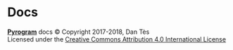 # Docs

[**Pyrogram**](https://github.com/pyrogram/pyrogram) docs © Copyright 2017-2018, Dan Tès  
Licensed under the [Creative Commons Attribution 4.0 International License](LICENSE)